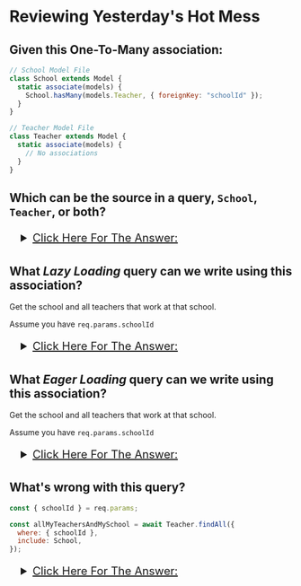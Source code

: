 # Reviewing Yesterday's Hot Mess

## Given this One-To-Many association:

```js
// School Model File
class School extends Model {
  static associate(models) {
    School.hasMany(models.Teacher, { foreignKey: "schoolId" });
  }
}

// Teacher Model File
class Teacher extends Model {
  static associate(models) {
    // No associations
  }
}
```

## Which can be the source in a query, `School`, `Teacher`, or both?

<details style="font-size: 20px;">
<summary style="text-decoration: underline; padding: 5px 20px;">Click Here For The Answer: </summary>

Only `School` can be the source, and only `Teacher` can be a target.

If we want `Teacher` to also be a source, we must add this to the `static associate(model)`

<span style="font-size: 15px;">

```js
Teacher.belongsTo(models.School, { foreignKey: "schoolId" });
```

</span>

</details>

## What _Lazy Loading_ query can we write using this association?

Get the school and all teachers that work at that school.

Assume you have `req.params.schoolId`

<details style="font-size: 20px;">
<summary style="text-decoration: underline; padding: 5px 20px;">Click Here For The Answer: </summary>

<span style="font-size: 15px;">

```js
const { schoolId } = req.params;

const mySchool = await School.findByPk(schoolId);

const allTeachersAtMySchool = await mySchool.getTeachers();
```

</span>
</details>

## What _Eager Loading_ query can we write using this association?

Get the school and all teachers that work at that school.

Assume you have `req.params.schoolId`

<details style="font-size: 20px;">
<summary style="text-decoration: underline; padding: 5px 20px;">Click Here For The Answer: </summary>

<span style="font-size: 15px;">

```js
const { schoolId } = req.params;

const mySchoolAndAllTeachersAtMySchool = await School.findOne({
  where: { id: schoolId },
  include: Teacher,
});
```

</span>
</details>

## What's wrong with this query?

```js
const { schoolId } = req.params;

const allMyTeachersAndMySchool = await Teacher.findAll({
  where: { schoolId },
  include: School,
});
```

<details style="font-size: 20px;">
<summary style="text-decoration: underline; padding: 5px 20px;">Click Here For The Answer: </summary>

Because of our association only being created on the `School` model, we can't use `include: School` when our source is the `Teacher` model!

</details>

